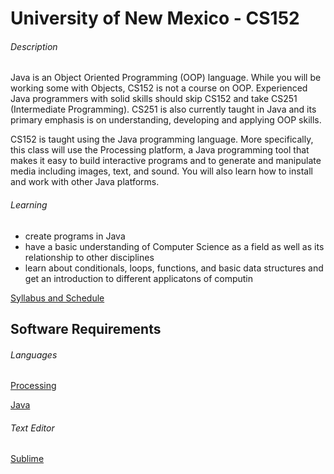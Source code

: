 # University of New Mexico - CS152

###### Description

  Java is an Object Oriented Programming (OOP) language. While you will be working some with Objects, CS152 is not a course on OOP. Experienced Java programmers with solid skills should skip CS152 and take CS251 (Intermediate Programming). CS251 is also currently taught in Java and its primary emphasis is on understanding, developing and applying OOP skills.

  CS152 is taught using the Java programming language. More specifically, this class will use the Processing platform, a Java programming tool that makes it easy to build interactive programs and to generate and manipulate media including images, text, and sound. You will also learn how to install and work with other Java platforms.


###### Learning 
  * create programs in Java
  * have a basic understanding of Computer Science as a field as well as its relationship to other disciplines
  * learn about conditionals, loops, functions, and basic data structures and get an introduction to different applicatons of computin


[Syllabus and Schedule](https://handandmachine.cs.unm.edu/classes/CS152_Fall2020/index.html)

## Software Requirements
###### Languages
[Processing](https://processing.org/)

[Java](https://www.oracle.com/java/technologies/javase-jdk15-downloads.html)

###### Text Editor
[Sublime](https://www.sublimetext.com/)


